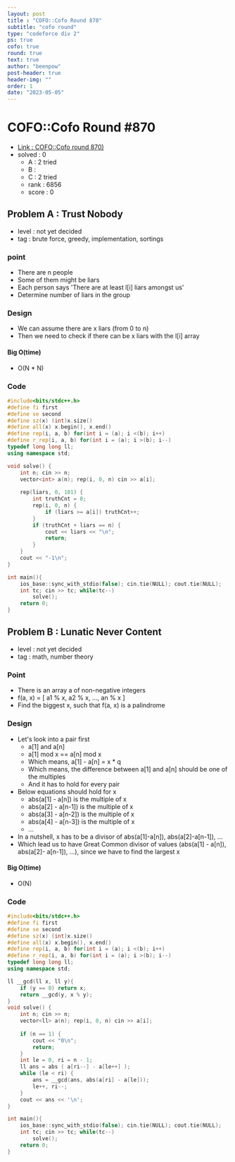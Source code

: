 ```yaml
---
layout: post
title : "COFO::Cofo Round 870"
subtitle: "cofo round"
type: "codeforce div 2"
ps: true
cofo: true
round: true
text: true
author: "beenpow"
post-header: true
header-img: ""
order: 1
date: "2023-05-05"
---
```


# COFO::Cofo Round #870
- [Link : COFO::Cofo round 870)](https://codeforces.com/contest/1826)
- solved : 0
  - A : 2 tried
  - B : 
  - C : 2 tried
  - rank : 6856
  - score : 0

## Problem A : Trust Nobody

- level : not yet decided
- tag : brute force, greedy, implementation, sortings

### point
- There are n people
- Some of them might be liars
- Each person says 'There are at least l[i] liars amongst us'
- Determine number of liars in the group

### Design
- We can assume there are x liars (from 0 to n)
- Then we need to check if there can be x liars with the l[i] array

#### Big O(time)
- O(N * N)

### Code

```cpp
#include<bits/stdc++.h>
#define fi first
#define se second
#define sz(x) (int)x.size()
#define all(x) x.begin(), x.end()
#define rep(i, a, b) for(int i = (a); i <(b); i++)
#define r_rep(i, a, b) for(int i = (a); i >(b); i--)
typedef long long ll;
using namespace std;

void solve() {
    int n; cin >> n;
    vector<int> a(n); rep(i, 0, n) cin >> a[i];
    
    rep(liars, 0, 101) {
        int truthCnt = 0;
        rep(i, 0, n) {
            if (liars >= a[i]) truthCnt++;
        }
        if (truthCnt + liars == n) {
            cout << liars << "\n";
            return;
        }
    }
    cout << "-1\n";
}

int main(){
    ios_base::sync_with_stdio(false); cin.tie(NULL); cout.tie(NULL);
    int tc; cin >> tc; while(tc--)
        solve();
    return 0;
}

```

## Problem B : Lunatic Never Content

- level : not yet decided
- tag : math, number theory

### Point
- There is an array a of non-negative integers
- f(a, x) = [ a1 % x, a2 % x, ..., an % x ]
- Find the biggest x, such that f(a, x) is a palindrome

### Design
- Let's look into a pair first
  - a[1] and a[n]
  - a[1] mod x == a[n] mod x
  - Which means, a[1] - a[n] = x * q
  - Which means, the difference between a[1] and a[n] should be one of the multiples
  - And it has to hold for every pair
- Below equations should hold for x
  - abs(a[1] - a[n]) is the multiple of x
  - abs(a[2] - a[n-1]) is the multiple of x
  - abs(a[3] - a[n-2]) is the multiple of x
  - abs(a[4] - a[n-3]) is the multiple of x
  - ...
- In a nutshell, x has to be a divisor of abs(a[1]-a[n]), abs(a[2]-a[n-1]), ...
- Which lead us to have Great Common divisor of values (abs(a[1] - a[n]), abs(a[2]- a[n-1]), ...), since we have to find the largest x

#### Big O(time)
- O(N)

### Code

```cpp
#include<bits/stdc++.h>
#define fi first
#define se second
#define sz(x) (int)x.size()
#define all(x) x.begin(), x.end()
#define rep(i, a, b) for(int i = (a); i <(b); i++)
#define r_rep(i, a, b) for(int i = (a); i >(b); i--)
typedef long long ll;
using namespace std;

ll __gcd(ll x, ll y){
    if (y == 0) return x;
    return __gcd(y, x % y);
}
void solve() {
    int n; cin >> n;
    vector<ll> a(n); rep(i, 0, n) cin >> a[i];
    
    if (n == 1) {
        cout << "0\n";
        return;
    }
    int le = 0, ri = n - 1;
    ll ans = abs ( a[ri--] - a[le++] );
    while (le < ri) {
        ans = __gcd(ans, abs(a[ri] - a[le]));
        le++, ri--;
    }
    cout << ans << '\n';
}

int main(){
    ios_base::sync_with_stdio(false); cin.tie(NULL); cout.tie(NULL);
    int tc; cin >> tc; while(tc--)
        solve();
    return 0;
}
```
